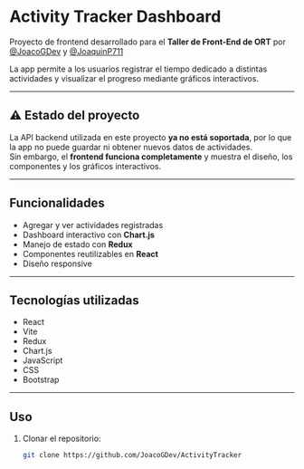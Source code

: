 # Activity Tracker Dashboard

Proyecto de frontend desarrollado para el **Taller de Front-End de ORT** por [@JoacoGDev](https://github.com/JoacoGDev) y [@JoaquinP711](https://github.com/JoaquinP711)
 
La app permite a los usuarios registrar el tiempo dedicado a distintas actividades y visualizar el progreso mediante gráficos interactivos.

----

## ⚠️ Estado del proyecto
La API backend utilizada en este proyecto **ya no está soportada**, por lo que la app no puede guardar ni obtener nuevos datos de actividades.  
Sin embargo, el **frontend funciona completamente** y muestra el diseño, los componentes y los gráficos interactivos.

----

## Funcionalidades
- Agregar y ver actividades registradas
- Dashboard interactivo con **Chart.js**
- Manejo de estado con **Redux**
- Componentes reutilizables en **React**
- Diseño responsive

----

## Tecnologías utilizadas
- React
- Vite
- Redux
- Chart.js
- JavaScript
- CSS
- Bootstrap

----

## Uso
1. Clonar el repositorio:
   ```bash
   git clone https://github.com/JoacoGDev/ActivityTracker
